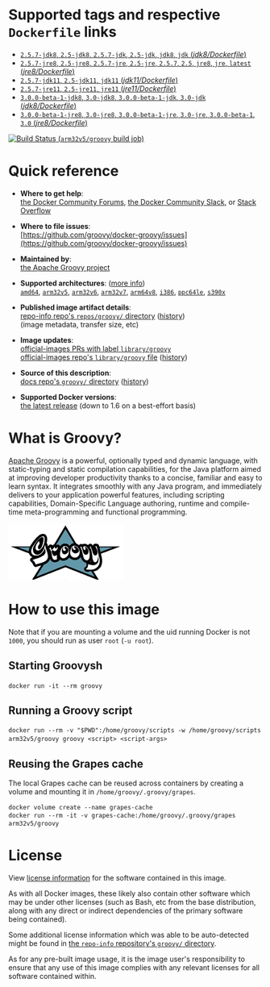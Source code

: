 <!--

********************************************************************************

WARNING:

    DO NOT EDIT "groovy/README.md"

    IT IS AUTO-GENERATED

    (from the other files in "groovy/" combined with a set of templates)

********************************************************************************

-->

# Supported tags and respective `Dockerfile` links

-	[`2.5.7-jdk8`, `2.5-jdk8`, `2.5.7-jdk`, `2.5-jdk`, `jdk8`, `jdk` (*jdk8/Dockerfile*)](https://github.com/groovy/docker-groovy/blob/59da388a05b57112da96cfc968d062b65beb2360/jdk8/Dockerfile)
-	[`2.5.7-jre8`, `2.5-jre8`, `2.5.7-jre`, `2.5-jre`, `2.5.7`, `2.5`, `jre8`, `jre`, `latest` (*jre8/Dockerfile*)](https://github.com/groovy/docker-groovy/blob/59da388a05b57112da96cfc968d062b65beb2360/jre8/Dockerfile)
-	[`2.5.7-jdk11`, `2.5-jdk11`, `jdk11` (*jdk11/Dockerfile*)](https://github.com/groovy/docker-groovy/blob/59da388a05b57112da96cfc968d062b65beb2360/jdk11/Dockerfile)
-	[`2.5.7-jre11`, `2.5-jre11`, `jre11` (*jre11/Dockerfile*)](https://github.com/groovy/docker-groovy/blob/59da388a05b57112da96cfc968d062b65beb2360/jre11/Dockerfile)
-	[`3.0.0-beta-1-jdk8`, `3.0-jdk8`, `3.0.0-beta-1-jdk`, `3.0-jdk` (*jdk8/Dockerfile*)](https://github.com/groovy/docker-groovy/blob/1e376c0bdf078b96d03ac32dd8d2dcfcb86ca4ff/jdk8/Dockerfile)
-	[`3.0.0-beta-1-jre8`, `3.0-jre8`, `3.0.0-beta-1-jre`, `3.0-jre`, `3.0.0-beta-1`, `3.0` (*jre8/Dockerfile*)](https://github.com/groovy/docker-groovy/blob/1e376c0bdf078b96d03ac32dd8d2dcfcb86ca4ff/jre8/Dockerfile)

[![Build Status](https://doi-janky.infosiftr.net/job/multiarch/job/arm32v5/job/groovy/badge/icon) (`arm32v5/groovy` build job)](https://doi-janky.infosiftr.net/job/multiarch/job/arm32v5/job/groovy/)

# Quick reference

-	**Where to get help**:  
	[the Docker Community Forums](https://forums.docker.com/), [the Docker Community Slack](https://blog.docker.com/2016/11/introducing-docker-community-directory-docker-community-slack/), or [Stack Overflow](https://stackoverflow.com/search?tab=newest&q=docker)

-	**Where to file issues**:  
	[https://github.com/groovy/docker-groovy/issues](https://github.com/groovy/docker-groovy/issues)

-	**Maintained by**:  
	[the Apache Groovy project](https://github.com/groovy/docker-groovy)

-	**Supported architectures**: ([more info](https://github.com/docker-library/official-images#architectures-other-than-amd64))  
	[`amd64`](https://hub.docker.com/r/amd64/groovy/), [`arm32v5`](https://hub.docker.com/r/arm32v5/groovy/), [`arm32v6`](https://hub.docker.com/r/arm32v6/groovy/), [`arm32v7`](https://hub.docker.com/r/arm32v7/groovy/), [`arm64v8`](https://hub.docker.com/r/arm64v8/groovy/), [`i386`](https://hub.docker.com/r/i386/groovy/), [`ppc64le`](https://hub.docker.com/r/ppc64le/groovy/), [`s390x`](https://hub.docker.com/r/s390x/groovy/)

-	**Published image artifact details**:  
	[repo-info repo's `repos/groovy/` directory](https://github.com/docker-library/repo-info/blob/master/repos/groovy) ([history](https://github.com/docker-library/repo-info/commits/master/repos/groovy))  
	(image metadata, transfer size, etc)

-	**Image updates**:  
	[official-images PRs with label `library/groovy`](https://github.com/docker-library/official-images/pulls?q=label%3Alibrary%2Fgroovy)  
	[official-images repo's `library/groovy` file](https://github.com/docker-library/official-images/blob/master/library/groovy) ([history](https://github.com/docker-library/official-images/commits/master/library/groovy))

-	**Source of this description**:  
	[docs repo's `groovy/` directory](https://github.com/docker-library/docs/tree/master/groovy) ([history](https://github.com/docker-library/docs/commits/master/groovy))

-	**Supported Docker versions**:  
	[the latest release](https://github.com/docker/docker-ce/releases/latest) (down to 1.6 on a best-effort basis)

# What is Groovy?

[Apache Groovy](http://groovy-lang.org/) is a powerful, optionally typed and dynamic language, with static-typing and static compilation capabilities, for the Java platform aimed at improving developer productivity thanks to a concise, familiar and easy to learn syntax. It integrates smoothly with any Java program, and immediately delivers to your application powerful features, including scripting capabilities, Domain-Specific Language authoring, runtime and compile-time meta-programming and functional programming.

![logo](https://raw.githubusercontent.com/docker-library/docs/bb5fc730ed18c45d86425f9fa4265d50cb795ec8/groovy/logo.png)

# How to use this image

Note that if you are mounting a volume and the uid running Docker is not `1000`, you should run as user `root` (`-u root`).

## Starting Groovysh

`docker run -it --rm groovy`

## Running a Groovy script

`docker run --rm -v "$PWD":/home/groovy/scripts -w /home/groovy/scripts arm32v5/groovy groovy <script> <script-args>`

## Reusing the Grapes cache

The local Grapes cache can be reused across containers by creating a volume and mounting it in `/home/groovy/.groovy/grapes`.

```console
docker volume create --name grapes-cache
docker run --rm -it -v grapes-cache:/home/groovy/.groovy/grapes arm32v5/groovy
```

# License

View [license information](http://www.apache.org/licenses/LICENSE-2.0.html) for the software contained in this image.

As with all Docker images, these likely also contain other software which may be under other licenses (such as Bash, etc from the base distribution, along with any direct or indirect dependencies of the primary software being contained).

Some additional license information which was able to be auto-detected might be found in [the `repo-info` repository's `groovy/` directory](https://github.com/docker-library/repo-info/tree/master/repos/groovy).

As for any pre-built image usage, it is the image user's responsibility to ensure that any use of this image complies with any relevant licenses for all software contained within.
